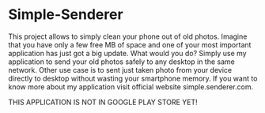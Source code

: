 # Simple-Senderer
This project allows to simply clean your phone out of old photos. Imagine that you have only a few free MB of space and one of your most important application has just got a big update. What would you do? Simply use my application to send your old photos safely to any desktop in the same network. Other use case is to sent just taken photo from your device directly to desktop without wasting your smartphone memory. If you want to know more about my application visit official website simple.senderer.com.

THIS APPLICATION IS NOT IN GOOGLE PLAY STORE YET!